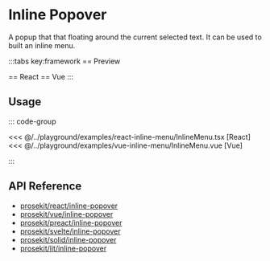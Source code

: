 # Inline Popover

A popup that that floating around the current selected text. It can be used to built an inline menu.

<script setup>
import { ExamplePlaygroundLazy } from '../../components/example-playground-lazy'
import App from '../../components/vue-inline-menu/App.vue'
</script>

:::tabs key:framework
== Preview

<ClientOnly><div class="p-2"><App/></div></ClientOnly>
== React
<ExamplePlaygroundLazy example="react-inline-menu" />
== Vue
<ExamplePlaygroundLazy example="vue-inline-menu" />
:::

## Usage

::: code-group

<<< @/../playground/examples/react-inline-menu/InlineMenu.tsx [React]
<<< @/../playground/examples/vue-inline-menu/InlineMenu.vue [Vue]

:::

## API Reference

- [prosekit/react/inline-popover](/references/react/inline-popover)
- [prosekit/vue/inline-popover](/references/vue/inline-popover)
- [prosekit/preact/inline-popover](/references/preact/inline-popover)
- [prosekit/svelte/inline-popover](/references/svelte/inline-popover)
- [prosekit/solid/inline-popover](/references/solid/inline-popover)
- [prosekit/lit/inline-popover](/references/lit/inline-popover)

